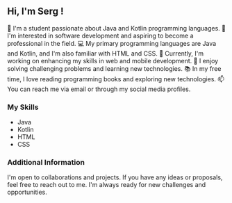 ## Hi, I'm Serg !

🌱 I'm a student passionate about Java and Kotlin programming languages.
👯 I'm interested in software development and aspiring to become a professional in the field.
💻 My primary programming languages are Java and Kotlin, and I'm also familiar with HTML and CSS.
🔭 Currently, I'm working on enhancing my skills in web and mobile development.
🌟 I enjoy solving challenging problems and learning new technologies.
📚 In my free time, I love reading programming books and exploring new technologies.
📫 You can reach me via email or through my social media profiles.

### My Skills
- Java
- Kotlin
- HTML
- CSS

### Additional Information
I'm open to collaborations and projects. If you have any ideas or proposals, feel free to reach out to me. I'm always ready for new challenges and opportunities.

